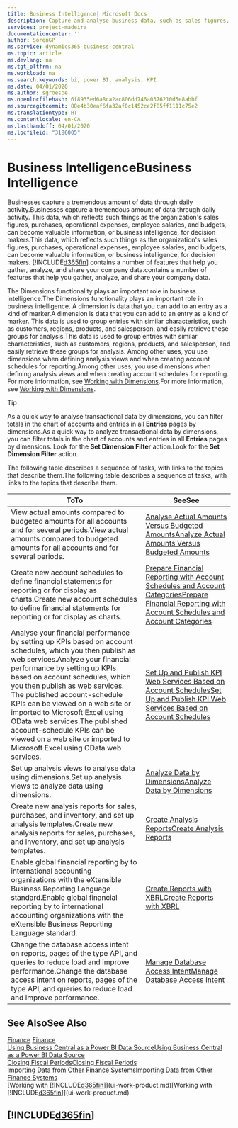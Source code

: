 ```yaml
---
title: Business Intelligence| Microsoft Docs
description: Capture and analyse business data, such as sales figures, purchases, operational expenses, employee salaries, and budgets, that can be valuable information for business intelligence or for decision making.
services: project-madeira
documentationcenter: ''
author: SorenGP
ms.service: dynamics365-business-central
ms.topic: article
ms.devlang: na
ms.tgt_pltfrm: na
ms.workload: na
ms.search.keywords: bi, power BI, analysis, KPI
ms.date: 04/01/2020
ms.author: sgroespe
ms.openlocfilehash: 6f8935ed6a8ca2ac806dd746a0376210d5e8abbf
ms.sourcegitcommit: 88e4b30eaf6fa32af0c1452ce2f85ff1111c75e2
ms.translationtype: HT
ms.contentlocale: en-CA
ms.lasthandoff: 04/01/2020
ms.locfileid: "3186005"
---
```

# <a name="business-intelligence"></a><span data-ttu-id="ea006-103">Business Intelligence</span><span class="sxs-lookup"><span data-stu-id="ea006-103">Business Intelligence</span></span>
<span data-ttu-id="ea006-104">Businesses capture a tremendous amount of data through daily activity.</span><span class="sxs-lookup"><span data-stu-id="ea006-104">Businesses capture a tremendous amount of data through daily activity.</span></span> <span data-ttu-id="ea006-105">This data, which reflects such things as the organization's sales figures, purchases, operational expenses, employee salaries, and budgets, can become valuable information, or business intelligence, for decision makers.</span><span class="sxs-lookup"><span data-stu-id="ea006-105">This data, which reflects such things as the organization's sales figures, purchases, operational expenses, employee salaries, and budgets, can become valuable information, or business intelligence, for decision makers.</span></span> [!INCLUDE[d365fin](includes/d365fin_md.md)] <span data-ttu-id="ea006-106">contains a number of features that help you gather, analyze, and share your company data.</span><span class="sxs-lookup"><span data-stu-id="ea006-106">contains a number of features that help you gather, analyze, and share your company data.</span></span>

<span data-ttu-id="ea006-107">The Dimensions functionality plays an important role in business intelligence.</span><span class="sxs-lookup"><span data-stu-id="ea006-107">The Dimensions functionality plays an important role in business intelligence.</span></span> <span data-ttu-id="ea006-108">A dimension is data that you can add to an entry as a kind of marker.</span><span class="sxs-lookup"><span data-stu-id="ea006-108">A dimension is data that you can add to an entry as a kind of marker.</span></span> <span data-ttu-id="ea006-109">This data is used to group entries with similar characteristics, such as customers, regions, products, and salesperson, and easily retrieve these groups for analysis.</span><span class="sxs-lookup"><span data-stu-id="ea006-109">This data is used to group entries with similar characteristics, such as customers, regions, products, and salesperson, and easily retrieve these groups for analysis.</span></span> <span data-ttu-id="ea006-110">Among other uses, you use dimensions  when defining analysis views and when creating account schedules for reporting.</span><span class="sxs-lookup"><span data-stu-id="ea006-110">Among other uses, you use dimensions  when defining analysis views and when creating account schedules for reporting.</span></span> <span data-ttu-id="ea006-111">For more information, see [Working with Dimensions](finance-dimensions.md).</span><span class="sxs-lookup"><span data-stu-id="ea006-111">For more information, see [Working with Dimensions](finance-dimensions.md).</span></span>

> [!TIP]
> <span data-ttu-id="ea006-112">As a quick way to analyse transactional data by dimensions, you can filter totals in the chart of accounts and entries in all **Entries** pages by dimensions.</span><span class="sxs-lookup"><span data-stu-id="ea006-112">As a quick way to analyze transactional data by dimensions, you can filter totals in the chart of accounts and entries in all **Entries** pages by dimensions.</span></span> <span data-ttu-id="ea006-113">Look for the **Set Dimension Filter** action.</span><span class="sxs-lookup"><span data-stu-id="ea006-113">Look for the **Set Dimension Filter** action.</span></span>  

<span data-ttu-id="ea006-114">The following table describes a sequence of tasks, with links to the topics that describe them.</span><span class="sxs-lookup"><span data-stu-id="ea006-114">The following table describes a sequence of tasks, with links to the topics that describe them.</span></span>  

| <span data-ttu-id="ea006-115">To</span><span class="sxs-lookup"><span data-stu-id="ea006-115">To</span></span> | <span data-ttu-id="ea006-116">See</span><span class="sxs-lookup"><span data-stu-id="ea006-116">See</span></span> |
| --- | --- |
|<span data-ttu-id="ea006-117">View actual amounts compared to budgeted amounts for all accounts and for several periods.</span><span class="sxs-lookup"><span data-stu-id="ea006-117">View actual amounts compared to budgeted amounts for all accounts and for several periods.</span></span>|[<span data-ttu-id="ea006-118">Analyse Actual Amounts Versus Budgeted Amounts</span><span class="sxs-lookup"><span data-stu-id="ea006-118">Analyze Actual Amounts Versus Budgeted Amounts</span></span>](bi-how-analyze-actual-versus-budget.md)|
|<span data-ttu-id="ea006-119">Create new account schedules to define financial statements for reporting or for display as charts.</span><span class="sxs-lookup"><span data-stu-id="ea006-119">Create new account schedules to define financial statements for reporting or for display as charts.</span></span>|[<span data-ttu-id="ea006-120">Prepare Financial Reporting with Account Schedules and Account Categories</span><span class="sxs-lookup"><span data-stu-id="ea006-120">Prepare Financial Reporting with Account Schedules and Account Categories</span></span>](bi-how-work-account-schedule.md)|
|<span data-ttu-id="ea006-121">Analyse your financial performance by setting up KPIs based on account schedules, which you then publish as web services.</span><span class="sxs-lookup"><span data-stu-id="ea006-121">Analyze your financial performance by setting up KPIs based on account schedules, which you then publish as web services.</span></span> <span data-ttu-id="ea006-122">The published account-schedule KPIs can be viewed on a web site or imported to Microsoft Excel using OData web services.</span><span class="sxs-lookup"><span data-stu-id="ea006-122">The published account-schedule KPIs can be viewed on a web site or imported to Microsoft Excel using OData web services.</span></span>|[<span data-ttu-id="ea006-123">Set Up and Publish KPI Web Services Based on Account Schedules</span><span class="sxs-lookup"><span data-stu-id="ea006-123">Set Up and Publish KPI Web Services Based on Account Schedules</span></span>](bi-how-to-set-up-and-publish-kpi-web-services-based-on-account-schedules.md)|
|<span data-ttu-id="ea006-124">Set up analysis views to analyse data using dimensions.</span><span class="sxs-lookup"><span data-stu-id="ea006-124">Set up analysis views to analyze data using dimensions.</span></span>|[<span data-ttu-id="ea006-125">Analyze Data by Dimensions</span><span class="sxs-lookup"><span data-stu-id="ea006-125">Analyze Data by Dimensions</span></span>](bi-how-analyze-data-dimension.md)|
|<span data-ttu-id="ea006-126">Create new analysis reports for sales, purchases, and inventory, and set up analysis templates.</span><span class="sxs-lookup"><span data-stu-id="ea006-126">Create new analysis reports for sales, purchases, and inventory, and set up analysis templates.</span></span>|[<span data-ttu-id="ea006-127">Create Analysis Reports</span><span class="sxs-lookup"><span data-stu-id="ea006-127">Create Analysis Reports</span></span>](bi-how-create-analysis-views-reports.md)|
|<span data-ttu-id="ea006-128">Enable global financial reporting by to international accounting organizations with the eXtensible Business Reporting Language standard.</span><span class="sxs-lookup"><span data-stu-id="ea006-128">Enable global financial reporting by to international accounting organizations with the eXtensible Business Reporting Language standard.</span></span>|[<span data-ttu-id="ea006-129">Create Reports with XBRL</span><span class="sxs-lookup"><span data-stu-id="ea006-129">Create Reports with XBRL</span></span>](bi-create-reports-with-xbrl.md)|
|<span data-ttu-id="ea006-130">Change the database access intent on reports, pages of the type API, and queries to reduce load and improve performance.</span><span class="sxs-lookup"><span data-stu-id="ea006-130">Change the database access intent on reports, pages of the type API, and queries to reduce load and improve performance.</span></span>|[<span data-ttu-id="ea006-131">Manage Database Access Intent</span><span class="sxs-lookup"><span data-stu-id="ea006-131">Manage Database Access Intent</span></span>](admin-data-access-intent.md)|

## <a name="see-also"></a><span data-ttu-id="ea006-132">See Also</span><span class="sxs-lookup"><span data-stu-id="ea006-132">See Also</span></span>
<span data-ttu-id="ea006-133">[Finance](finance.md)  </span><span class="sxs-lookup"><span data-stu-id="ea006-133">[Finance](finance.md)  </span></span>  
[<span data-ttu-id="ea006-134">Using Business Central as a Power BI Data Source</span><span class="sxs-lookup"><span data-stu-id="ea006-134">Using Business Central as a Power BI Data Source</span></span>](across-how-use-financials-data-source-powerbi.md)  
[<span data-ttu-id="ea006-135">Closing Fiscal Periods</span><span class="sxs-lookup"><span data-stu-id="ea006-135">Closing Fiscal Periods</span></span>](year-close-years-periods.md)  
[<span data-ttu-id="ea006-136">Importing Data from Other Finance Systems</span><span class="sxs-lookup"><span data-stu-id="ea006-136">Importing Data from Other Finance Systems</span></span>](across-import-data-configuration-packages.md)  
<span data-ttu-id="ea006-137">[Working with [!INCLUDE[d365fin](includes/d365fin_md.md)]](ui-work-product.md)</span><span class="sxs-lookup"><span data-stu-id="ea006-137">[Working with [!INCLUDE[d365fin](includes/d365fin_md.md)]](ui-work-product.md)</span></span>

## [!INCLUDE[d365fin](includes/free_trial_md.md)]  
